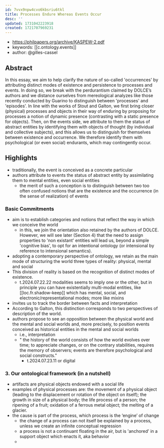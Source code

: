 ```yaml
---
id: 7vvx9npw4cvo6kbsriu6tkl
title: Processes Endure Whereas Events Occur
desc: ''
updated: 1731042223918
created: 1721707969231
---
```


- https://philpapers.org/archive/KASPEW-2.pdf
- keywords: [[c.ontology.events]] 
- author: @gilles-cassel

## Abstract

In this essay, we aim to help clarify the nature of so-called 'occurrences' by attributing distinct modes of existence and persistence to processes and events. In doing so, we break with the perdurantism claimed by DOLCE’s authors and we distance ourselves from mereological analyzes like those recently conducted by Guarino to distinguish between 'processes' and 'episodes'. In line with the works of Stout and Galton, we first bring closer (physical) processes and objects in their way of enduring by proposing for processes a notion of dynamic presence (contrasting with a static presence for objects). Then, on the events side, we attribute to them the status of abstract entities by identifying them with objects of thought (by individual and collective subjects), and this allows us to distinguish for themselves between existence and occurrence. We therefore identify them with psychological (or even social) endurants, which may contingently occur.

## Highlights

- traditionally, the event is conceived as a concrete particular 
- authors attribute to events the status of abstract entity by assimilating them to mental entities, even social entities
  - the merit of such a conception is to distinguish between two too often confused notions that are the existence and the occurrence (in the sense of realization) of events

### Basic Commitments

- aim is to establish categories and notions that reflect the way in which we conceive the world
  - in this, we join the orientation also retained by the authors of DOLCE. However, we will see later (Section 4) that the need to assign properties to 'non existant' entities will lead us, beyond a simple 'cognitive bias', to opt for an intentional ontology (or intensional by reference to intensional semantics).
- adopting a contemporary perspective of ontology, we retain as the main mode of structuring the world three types of reality: physical, mental and social
- This division of reality is based on the recognition of distinct modes of existence.
  - t.2024.07.22.22 modalities seems to imply one or the other, but in principle you can have existentially multi-modal entities, like [[loc.fr.shadow-keep]] which has mental, social, and electronic/representational modes; more like mixins
- invites us to track the border between facts and interpretation
- According to Galton, this distinction corresponds to two perspectives of description of the world. 
- authors propose to see an opposition between the physical world and the mental and social worlds and, more precisely, to position events conceived as historical entities in the mental and social worlds
  - i.e., interpretation
  - " the history of the world consists of how the world evolves over time; to appreciate changes, or on the contrary stabilities, requires the memory of observers; events are therefore psychological and social constructs."
    - t.2024.07.23.11 or digital

### 3. Our ontological framework (in a nutshell)

- artifacts are physical objects endowed with a social life
- examples of physical processes are: the movement of a physical object (leading to the displacement or rotation of the object on itself); the growth in size of a physical body; the life process of a person; the ripening of a fruit; oxidation of a ferrous metal object; the melting of a glacier.
- the cause is part of the process, which process is the ‘engine’ of change
  -  the change of a process can not itself be explained by a process, unless we create an infinite conceptual regression
  -  a process is not a continuant floating in the air, but is 'anchored' in a support object which enacts it, aka behavior
  - 